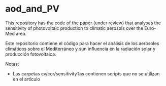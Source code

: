 # aod_and_PV

This repository has the code of the paper (under review) that analyses the sensitivity of photovoltaic production to climatic aerosols over the Euro-Med area.

Este repositorio contiene el código para hacer el análisis de los aerosoles climáticos sobre el Mediterráneo y sun influencia en la radiación solar y producción fotovoltaica.

Notas:

* Las carpetas cv/cor/sensitivityTas contienen scripts que no se utilizan en el artículo
